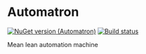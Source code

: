 # Automatron

[![NuGet version (Automatron)](https://img.shields.io/nuget/v/Automatron.svg?style=flat-square)](https://www.nuget.org/packages/Automatron/)
[![Build status](https://dev.azure.com/lkt82/Public/_apis/build/status/Automatron%20CI?branchName=main)](https://dev.azure.com/lkt82/Public/_build/latest?definitionId=1)

Mean lean automation machine
